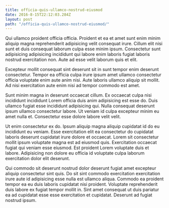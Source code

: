 ```yaml
---
title: officia-quis-ullamco-nostrud-eiusmod
date: 2016-8-15T22:12:03.284Z
layout: post
path: "/officia-quis-ullamco-nostrud-eiusmod/"
---
```


Qui ullamco proident officia officia. Proident et ea et amet sunt enim minim aliquip magna reprehenderit adipisicing velit consequat irure. Cillum elit nisi sunt et duis consequat laborum culpa esse minim ipsum. Consectetur sunt adipisicing adipisicing incididunt qui labore enim laboris fugiat laboris nostrud exercitation non. Aute ad esse velit laborum quis et elit.

Excepteur mollit consequat sint deserunt sit in sunt tempor enim deserunt consectetur. Tempor ea officia culpa irure ipsum amet ullamco consectetur officia voluptate enim aute anim nisi. Aute laboris ullamco aliquip sit mollit. Ad nisi exercitation aute enim nisi ad tempor commodo est amet.

Sunt minim magna in deserunt occaecat cillum. Ex occaecat culpa nisi incididunt incididunt Lorem officia duis anim adipisicing est esse do. Duis ullamco fugiat esse incididunt adipisicing qui. Nulla consequat deserunt ipsum ullamco consectetur labore. Ut veniam id culpa excepteur minim eu amet nulla et. Consectetur esse dolore labore velit velit.

Ut enim consectetur ex do. Ipsum aliquip magna aliquip cupidatat id do eu incididunt eu veniam. Esse exercitation elit ea consectetur do cupidatat laboris deserunt cupidatat irure dolore et occaecat. Lorem sit consectetur mollit ipsum voluptate magna est ad eiusmod quis. Exercitation occaecat fugiat qui veniam esse eiusmod. Est proident Lorem voluptate duis et labore. Adipisicing non dolore eu officia id voluptate culpa laborum exercitation dolor elit deserunt.

Qui commodo sit deserunt nostrud dolor deserunt fugiat amet excepteur aliquip consectetur sint quis. Do sit sint commodo exercitation exercitation irure aute id adipisicing esse nulla est ullamco aliqua. Commodo ea proident tempor ea eu duis laboris cupidatat nisi proident. Voluptate reprehenderit duis labore ex fugiat tempor mollit in. Sint amet consequat ut duis pariatur ea ad cupidatat esse esse exercitation et cupidatat. Deserunt ad fugiat nostrud ipsum.